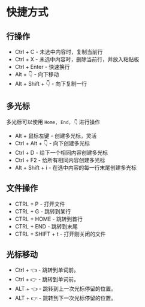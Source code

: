 # 快捷方式

## 行操作

* Ctrl + C - 未选中内容时，复制当前行
* Ctrl + X - 未选中内容时，删除当前行，并放入粘贴板
* Ctrl + Enter - 快速换行
* Alt + 👇 - 向下移动
* Alt + Shift + 👇 - 向下复制一行

## 多光标

多光标可以使用 `Home, End, 👇` 进行操作

* Alt + 鼠标左键 - 创建多光标，灵活
* Ctrl + Alt + 👇 - 向下创建多光标
* Ctrl + D - 给下一个相同内容创建多光标
* Ctrl + F2 - 给所有相同内容创建多光标
* Alt + Shift + i - 在选中内容的每一行末尾创建多光标

## 文件操作

* CTRL + P - 打开文件
* CTRL + G - 跳转到某行
* CTRL + HOME - 跳转到首行
* CTRL + END - 跳转到末尾
* CTRL + SHIFT + t - 打开刚关闭的文件

## 光标移动

* Ctrl + 👈 - 跳转到单词前。
* Ctrl + 👉 - 跳转到单词前。
* ALT + 👈 - 跳转到上一次光标停留的位置。
* ALT + 👉 - 跳转到下一次光标停留的位置。
